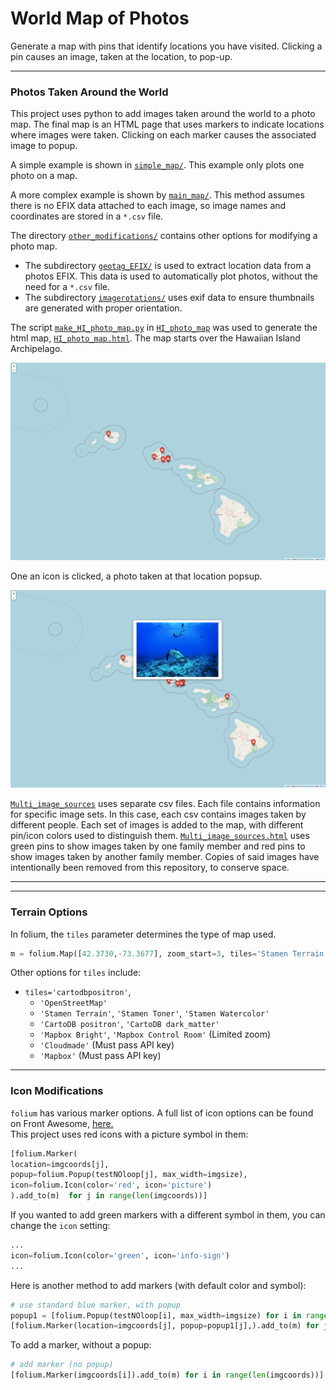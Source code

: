 # World Map of Photos 

Generate a map with pins that identify locations you have visited.  Clicking a pin causes an image, taken at the location, to pop-up.

----
### Photos Taken Around the World
This project uses python to add images taken around the world to a photo map.  The final map is an HTML page that uses markers to indicate locations where images were taken.  Clicking on each marker causes the associated image to popup.

A simple example is shown in [`simple_map/`](./simple_map/).  This example only plots one photo on a map.

A more complex example is shown by [`main_map/`](./main_map/).  This method assumes there is no EFIX data attached to each image, so image names and coordinates are stored in a `*.csv` file.

The directory [`other_modifications/`](./other_modifications/) contains other options for modifying a photo map.
- The subdirectory [`geotag_EFIX/`](./other_modifications/geotag_EFIX/) is used to extract location data from a photos EFIX.  This data is used to automatically plot photos, without the need for a `*.csv` file.
- The subdirectory [`imagerotations/`](./other_modifications/imagerotations/) uses exif data to ensure thumbnails are generated with proper orientation.

The script [`make_HI_photo_map.py`](./HI_photo_map/make_HI_photo_map.py) in [`HI_photo_map`](./HI_photo_map/) was used to generate the html map, [`HI_photo_map.html`](./HI_photo_map/HI_photo_map.html).  The map starts over the Hawaiian Island Archipelago.

![](./HI_photo_map/sample_screenshots/HImapStart.png)

One an icon is clicked, a photo taken at that location popsup.

![](./HI_photo_map/sample_screenshots/HImapSampleImageDisplayed.png)

[`Multi_image_sources`](./Multi_image_sources/) uses separate csv files.  Each file contains information for specific image sets.  In this case, each csv contains images taken by different people.  Each set of images is added to the map, with different pin/icon colors used to distinguish them.  [`Multi_image_sources.html`](./Multi_image_sources/Multi_image_sources.html) uses green pins to show images taken by one family member and red pins to show images taken by another family member.  Copies of said images have intentionally been removed from this repository, to conserve space.


----
----
### Terrain Options
In folium, the `tiles` parameter determines the type of map used.
```py
m = folium.Map([42.3730,-73.3677], zoom_start=3, tiles='Stamen Terrain')
```
Other options for `tiles` include:
- `tiles='cartodbpositron'`,
    - `'OpenStreetMap'`
    - `'Stamen Terrain'`, `'Stamen Toner'`, `'Stamen Watercolor'`
    - `'CartoDB positron'`, `'CartoDB dark_matter'`
    - `'Mapbox Bright'`, `'Mapbox Control Room'` (Limited zoom)
    - `'Cloudmade'` (Must pass API key)
    - `'Mapbox'` (Must pass API key)


----
### Icon Modifications
`folium` has various marker options.  A full list of icon options can be found on Front Awesome, [here.](https://fontawesome.com/v4.7.0/icons/)<br>
This project uses red icons with a picture symbol in them:
```py
[folium.Marker(
location=imgcoords[j],
popup=folium.Popup(testNOloop[j], max_width=imgsize),
icon=folium.Icon(color='red', icon='picture')
).add_to(m)  for j in range(len(imgcoords))]
```
If you wanted to add green markers with a different symbol in them, you can change the `icon` setting:
```py
...
icon=folium.Icon(color='green', icon='info-sign')
...
```
Here is another method to add markers (with default color and symbol):
```py
# use standard blue marker, with popup
popup1 = [folium.Popup(testNOloop[i], max_width=imgsize) for i in range(len(testNOloop))]
[folium.Marker(location=imgcoords[j], popup=popup1[j],).add_to(m) for j in range(len(imgcoords))]
```
To add a marker, without a popup:
```py
# add marker (no popup)
[folium.Marker(imgcoords[i]).add_to(m) for i in range(len(imgcoords))] 
```
